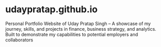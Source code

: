 # udaypratap.github.io
Personal Portfolio Website of Uday Pratap Singh – A showcase of my journey, skills, and projects in finance, business strategy, and analytics. Built to demonstrate my capabilities to potential employers and collaborators
